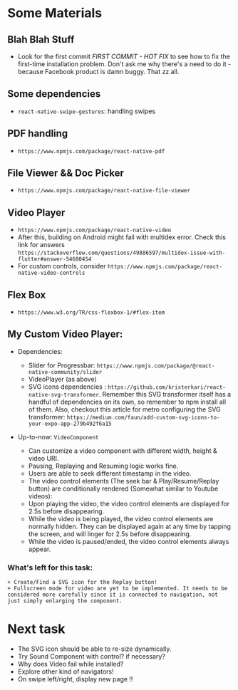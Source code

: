 # Some Materials
## Blah Blah Stuff
- Look for the first commit *FIRST COMMIT - HOT FIX* to see how to fix the first-time installation problem. Don't ask me why there's a need to do it - because Facebook product is damn buggy. That zz all.

## Some dependencies
- `react-native-swipe-gestures`: handling swipes

## PDF handling
- `https://www.npmjs.com/package/react-native-pdf`

## File Viewer && Doc Picker
- `https://www.npmjs.com/package/react-native-file-viewer`

## Video Player
- `https://www.npmjs.com/package/react-native-video`
- After this, building on Android might fail with multidex error. Check this link for answers `https://stackoverflow.com/questions/49886597/multidex-issue-with-flutter#answer-54680454`
- For custom controls, consider `https://www.npmjs.com/package/react-native-video-controls`

## Flex Box
- `https://www.w3.org/TR/css-flexbox-1/#flex-item`

## My Custom Video Player:
- Dependencies: 
    + Slider for Progressbar: `https://www.npmjs.com/package/@react-native-community/slider`
    + VideoPlayer (as above)
    + SVG icons dependencies : `https://github.com/kristerkari/react-native-svg-transformer`. Remember this SVG transformer itself has a handful of dependencies on its own, so remember to npm install all of them. Also, checkout this article for metro configuring the SVG transformer: `https://medium.com/faun/add-custom-svg-icons-to-your-expo-app-279b492f6a15`

- Up-to-now: `VideoComponent`
    + Can customize a video component with different width, height & video URI.
    + Pausing, Replaying and Resuming logic works fine.
    + Users are able to seek different timestamp in the video.
    + The video control elements (The seek bar & Play/Resume/Replay button) are conditionally rendered (Somewhat similar to Youtube videos):
    + Upon playing the video, the video control elements are displayed for 2.5s before disappearing. 
    + While the video is being played, the video control elements are normally hidden. They can be displayed again at any time by tapping the screen, and will linger for 2.5s before disappearing.
    + While the video is paused/ended, the video control elements always appear.
### What's left for this task:
    + Create/Find a SVG icon for the Replay button!
    + Fullscreen mode for video are yet to be implemented. It needs to be considered more carefully since it is connected to navigation, not just simply enlarging the component.

# Next task
- The SVG icon should be able to re-size dynamically.
- Try Sound Component with control? if necessary?
- Why does Video fail while installed?
- Explore other kind of navigators!
- On swipe left/right, display new page !!